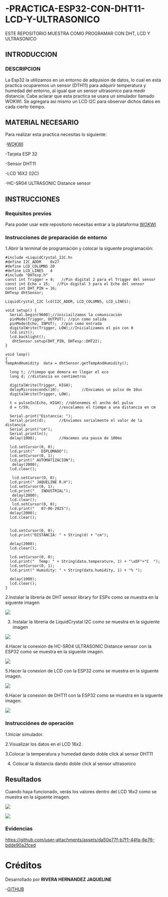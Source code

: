 # -PRACTICA-ESP32-CON-DHT11-LCD-Y-ULTRASONICO
ESTE REPOSITORIO MUESTRA COMO PROGRAMAR CON DHT, LCD Y ULTRASONICO
## INTRODUCCION

### DESCRIPCION

La Esp32 la utilizamos en un entorno de adquision de datos, lo cual en esta practica ocuparemos un sensor (DTH11) para adquirir temperatura y humedad del entorno, al igual que un sensor ultrasonico para medir distancia; Cabe aclarar que esta practica se usara un simulador llamado WOKWI.
Se agregara asi mismo un LCD I2C para observar dichos datos en cada cierto tiempo.

## MATERIAL NECESARIO

Para realizar esta practica necesitas lo siguiente:

-[WOKWI](https://wokwi.com/)

-Tarjeta ESP 32

-Sensor DHT11

-LCD 16X2 (I2C)

-HC-SR04 ULTRASONIC Distance sensor

## INSTRUCCIONES

### Requisitos previos

Para poder usar este repositorio necesitas entrar a la plataforma [WOKWI](https://wokwi.com/)

### Instrucciones de preparación de entorno

1.Abrir la terminal de programación y colocar la siguente programación:

```
#include <LiquidCrystal_I2C.h>
#define I2C_ADDR    0x27
#define LCD_COLUMNS 20
#define LCD_LINES   4
#include "DHTesp.h"
const int Trigger = 4;   //Pin digital 2 para el Trigger del sensor
const int Echo = 15;   //Pin digital 3 para el Echo del sensor
const int DHT_PIN = 16;
DHTesp dhtSensor;

LiquidCrystal_I2C lcd(I2C_ADDR, LCD_COLUMNS, LCD_LINES);

void setup() {
  Serial.begin(9600);//iniciailzamos la comunicación
  pinMode(Trigger, OUTPUT); //pin como salida
  pinMode(Echo, INPUT);  //pin como entrada
  digitalWrite(Trigger, LOW);//Inicializamos el pin con 0
  lcd.init();
  lcd.backlight();
   dhtSensor.setup(DHT_PIN, DHTesp::DHT22);
}

void loop()
{
TempAndHumidity  data = dhtSensor.getTempAndHumidity();
 
  long t; //timepo que demora en llegar el eco
  long d; //distancia en centimetros

  digitalWrite(Trigger, HIGH);
  delayMicroseconds(10);          //Enviamos un pulso de 10us
  digitalWrite(Trigger, LOW);
  
  t = pulseIn(Echo, HIGH); //obtenemos el ancho del pulso
  d = t/59;             //escalamos el tiempo a una distancia en cm
  
  Serial.print("Distancia: ");
  Serial.print(d);      //Enviamos serialmente el valor de la distancia
  Serial.print("cm");
  Serial.println();
  delay(1000);          //Hacemos una pausa de 100ms

  lcd.setCursor(0, 0);
  lcd.print("   DIPLOMADO");
  lcd.setCursor(0, 1); 
  lcd.print(" AUTOMATIZACION");
   delay(2000);
  lcd.clear();

   lcd.setCursor(0, 0);
  lcd.print(" JAQUELINE R.H");
  lcd.setCursor(0, 1); 
  lcd.print("   INDUSTRIAL");
   delay(2000);
  lcd.clear();
   lcd.setCursor(0, 0);
  lcd.print("   07-06-2025");
  delay(2000);
  lcd.clear();
  
  
  lcd.setCursor(0, 0);
  lcd.print("DISTANCIA: " + String(d) + "cm");
  
  delay(2000);
  lcd.clear();
  
  lcd.setCursor(0, 0);
  lcd.print("  Temp: " + String(data.temperature, 1) + "\xDF"+"C  ");
  lcd.setCursor(0, 1); 
  lcd.print(" Humidity: " + String(data.humidity, 1) + "% ");
 
  delay(1000);
  lcd.clear();
}
```


2.Instalar la libreria de DHT sensor library for ESPx como se muestra en la siguente imagen


![](https://github.com/jaquelineriverh/PRACTICA-ESP32-DHT11/blob/main/DHT.jpg)

3. Instalar la libreria de LiquidCrystal I2C como se muestra en la siguiente imagen



![](https://github.com/jaquelineriverh/PRACTICA-2-ESP32-CON-DHT11-Y-Lcd/blob/main/libreria%20liquid.png)


4.Hacer la conexion de HC-SR04 ULTRASONIC Distance sensor con la ESP32 como se muestra en la siguente imagen.

![](https://github.com/jaquelineriverh/-PRACTICA-ESP32-CON-DHT11-LCD-Y-ULTRASONICO/blob/main/ULTRASONICO%20CONEXION.png)



5.Hacer la conexion de LCD con la ESP32 como se muestra en la siguente imagen.


![](https://github.com/jaquelineriverh/-PRACTICA-ESP32-CON-DHT11-LCD-Y-ULTRASONICO/blob/main/ULTRASONIC%20CON%20LCD.png)


6.Hacer la conexion de DHT11 con la ESP32 como se muestra en la siguente imagen.

![](https://github.com/jaquelineriverh/-PRACTICA-ESP32-CON-DHT11-LCD-Y-ULTRASONICO/blob/main/lcd%20ultraconic%20dht.png)


### Instrucciónes de operación
1.Iniciar simulador.

2.Visualizar los datos en el LCD 16x2.

3.Colocar la temperatura y humedad dando doble click al sensor DHT11

4. Colocar la distancia dando doble click al sensor ultrasonico

## Resultados

Cuando haya funcionado, verás los valores dentro del LCD 16x2 como se muestra en la siguente imagen.


![](https://github.com/jaquelineriverh/-PRACTICA-ESP32-CON-DHT11-LCD-Y-ULTRASONICO/blob/main/resultados%20para%20distancia.png)





![](https://github.com/jaquelineriverh/-PRACTICA-ESP32-CON-DHT11-LCD-Y-ULTRASONICO/blob/main/resultados%20para%20temperatura.png)

### Evidencias


https://github.com/user-attachments/assets/da50e77f-b7f1-44fa-8e76-bdde90a2fced




# Créditos

Desarrollado por **RIVERA HERNANDEZ JAQUELINE**

-[GITHUB](https://github.com/jaquelineriverh)
